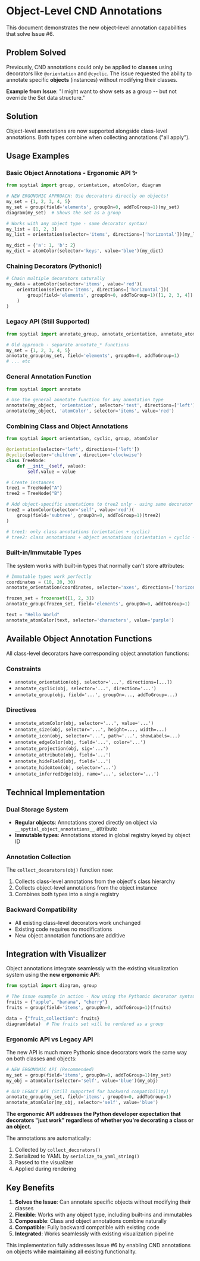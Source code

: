 # Object-Level CND Annotations

This document demonstrates the new object-level annotation capabilities that solve Issue #6.

## Problem Solved

Previously, CND annotations could only be applied to **classes** using decorators like `@orientation` and `@cyclic`. The issue requested the ability to annotate specific **objects** (instances) without modifying their classes.

**Example from Issue**: "I might want to show sets as a group -- but not override the Set data structure."

## Solution

Object-level annotations are now supported alongside class-level annotations. Both types combine when collecting annotations ("all apply").

## Usage Examples

### Basic Object Annotations - Ergonomic API ✨

```python
from spytial import group, orientation, atomColor, diagram

# NEW ERGONOMIC APPROACH: Use decorators directly on objects!
my_set = {1, 2, 3, 4, 5}
my_set = group(field='elements', groupOn=0, addToGroup=1)(my_set)
diagram(my_set)  # Shows the set as a group

# Works with any object type - same decorator syntax!
my_list = [1, 2, 3]
my_list = orientation(selector='items', directions=['horizontal'])(my_list)

my_dict = {'a': 1, 'b': 2}
my_dict = atomColor(selector='keys', value='blue')(my_dict)
```

### Chaining Decorators (Pythonic!)

```python
# Chain multiple decorators naturally
my_data = atomColor(selector='items', value='red')(
    orientation(selector='items', directions=['horizontal'])(
        group(field='elements', groupOn=0, addToGroup=1)([1, 2, 3, 4])
    )
)
```

### Legacy API (Still Supported)

```python
from spytial import annotate_group, annotate_orientation, annotate_atomColor

# Old approach - separate annotate_* functions  
my_set = {1, 2, 3, 4, 5}
annotate_group(my_set, field='elements', groupOn=0, addToGroup=1)
# ... etc
```

### General Annotation Function

```python
from spytial import annotate

# Use the general annotate function for any annotation type
annotate(my_object, 'orientation', selector='test', directions=['left'])
annotate(my_object, 'atomColor', selector='items', value='red')
```

### Combining Class and Object Annotations

```python
from spytial import orientation, cyclic, group, atomColor

@orientation(selector='left', directions=['left'])
@cyclic(selector='children', direction='clockwise')
class TreeNode:
    def __init__(self, value):
        self.value = value

# Create instances
tree1 = TreeNode("A")
tree2 = TreeNode("B")

# Add object-specific annotations to tree2 only - using same decorator syntax!
tree2 = atomColor(selector='self', value='red')(
    group(field='subtree', groupOn=0, addToGroup=1)(tree2)
)

# tree1: only class annotations (orientation + cyclic)
# tree2: class annotations + object annotations (orientation + cyclic + group + atomColor)
```

### Built-in/Immutable Types

The system works with built-in types that normally can't store attributes:

```python
# Immutable types work perfectly
coordinates = (10, 20, 30)
annotate_orientation(coordinates, selector='axes', directions=['horizontal'])

frozen_set = frozenset([1, 2, 3])
annotate_group(frozen_set, field='elements', groupOn=0, addToGroup=1)

text = "Hello World"
annotate_atomColor(text, selector='characters', value='purple')
```

## Available Object Annotation Functions

All class-level decorators have corresponding object annotation functions:

### Constraints
- `annotate_orientation(obj, selector='...', directions=[...])`
- `annotate_cyclic(obj, selector='...', direction='...')`
- `annotate_group(obj, field='...', groupOn=..., addToGroup=...)`

### Directives  
- `annotate_atomColor(obj, selector='...', value='...')`
- `annotate_size(obj, selector='...', height=..., width=...)`
- `annotate_icon(obj, selector='...', path='...', showLabels=...)`
- `annotate_edgeColor(obj, field='...', color='...')`
- `annotate_projection(obj, sig='...')`
- `annotate_attribute(obj, field='...')`
- `annotate_hideField(obj, field='...')`
- `annotate_hideAtom(obj, selector='...')`
- `annotate_inferredEdge(obj, name='...', selector='...')`

## Technical Implementation

### Dual Storage System
- **Regular objects**: Annotations stored directly on object via `__spytial_object_annotations__` attribute
- **Immutable types**: Annotations stored in global registry keyed by object ID

### Annotation Collection
The `collect_decorators(obj)` function now:
1. Collects class-level annotations from the object's class hierarchy
2. Collects object-level annotations from the object instance  
3. Combines both types into a single registry

### Backward Compatibility
- All existing class-level decorators work unchanged
- Existing code requires no modifications
- New object annotation functions are additive

## Integration with Visualizer

Object annotations integrate seamlessly with the existing visualization system using the **new ergonomic API**:

```python
from spytial import diagram, group

# The issue example in action - Now using the Pythonic decorator syntax!
fruits = {"apple", "banana", "cherry"}
fruits = group(field='items', groupOn=0, addToGroup=1)(fruits)

data = {"fruit_collection": fruits}
diagram(data)  # The fruits set will be rendered as a group
```

### Ergonomic API vs Legacy API

The new API is much more Pythonic since decorators work the same way on both classes and objects:

```python
# NEW ERGONOMIC API (Recommended)
my_set = group(field='items', groupOn=0, addToGroup=1)(my_set)
my_obj = atomColor(selector='self', value='blue')(my_obj)

# OLD LEGACY API (Still supported for backward compatibility)  
annotate_group(my_set, field='items', groupOn=0, addToGroup=1)
annotate_atomColor(my_obj, selector='self', value='blue')
```

**The ergonomic API addresses the Python developer expectation that decorators "just work" regardless of whether you're decorating a class or an object.**

The annotations are automatically:
1. Collected by `collect_decorators()`
2. Serialized to YAML by `serialize_to_yaml_string()`
3. Passed to the visualizer
4. Applied during rendering

## Key Benefits

1. **Solves the Issue**: Can annotate specific objects without modifying their classes
2. **Flexible**: Works with any object type, including built-ins and immutables
3. **Composable**: Class and object annotations combine naturally
4. **Compatible**: Fully backward compatible with existing code
5. **Integrated**: Works seamlessly with existing visualization pipeline

This implementation fully addresses Issue #6 by enabling CND annotations on objects while maintaining all existing functionality.